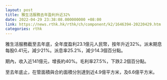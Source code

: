 ```yaml
---
layout: post
title: 雅生活服務去年盈利升近32%
date: 2022-04-29 23:38:08.000000000 +08:00
link: https://news.rthk.hk/rthk/ch/component/k2/1646394-20220429.htm
categories: rthk
---
```


雅生活服務截至去年底，全年度盈利23.1億元人民幣，按年升近32%。派末期息每股0.41元，減少21%。派息率25.2%，減少14.3個百分點。

期內，收入近141億元，增長約40%。毛利率27.5%，下跌2.2個百分點。

至去年底止，在管面積與合約面積分別達到近4.9億平方米，及6.6億平方米。
